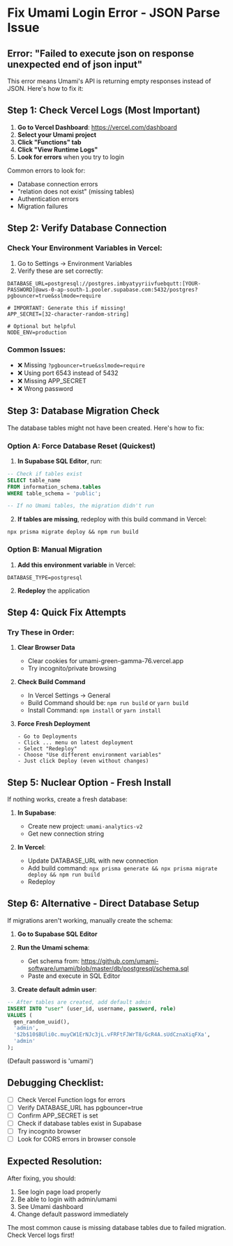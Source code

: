 # Fix Umami Login Error - JSON Parse Issue

## Error: "Failed to execute json on response unexpected end of json input"

This error means Umami's API is returning empty responses instead of JSON. Here's how to fix it:

## Step 1: Check Vercel Logs (Most Important)

1. **Go to Vercel Dashboard**: https://vercel.com/dashboard
2. **Select your Umami project**
3. **Click "Functions" tab**
4. **Click "View Runtime Logs"**
5. **Look for errors** when you try to login

Common errors to look for:
- Database connection errors
- "relation does not exist" (missing tables)
- Authentication errors
- Migration failures

## Step 2: Verify Database Connection

### Check Your Environment Variables in Vercel:

1. Go to Settings → Environment Variables
2. Verify these are set correctly:

```env
DATABASE_URL=postgresql://postgres.imbyatyyriivfuebqutt:[YOUR-PASSWORD]@aws-0-ap-south-1.pooler.supabase.com:5432/postgres?pgbouncer=true&sslmode=require

# IMPORTANT: Generate this if missing!
APP_SECRET=[32-character-random-string]

# Optional but helpful
NODE_ENV=production
```

### Common Issues:
- ❌ Missing `?pgbouncer=true&sslmode=require`
- ❌ Using port 6543 instead of 5432
- ❌ Missing APP_SECRET
- ❌ Wrong password

## Step 3: Database Migration Check

The database tables might not have been created. Here's how to fix:

### Option A: Force Database Reset (Quickest)

1. **In Supabase SQL Editor**, run:
```sql
-- Check if tables exist
SELECT table_name 
FROM information_schema.tables 
WHERE table_schema = 'public';

-- If no Umami tables, the migration didn't run
```

2. **If tables are missing**, redeploy with this build command in Vercel:
```
npx prisma migrate deploy && npm run build
```

### Option B: Manual Migration

1. **Add this environment variable** in Vercel:
```
DATABASE_TYPE=postgresql
```

2. **Redeploy** the application

## Step 4: Quick Fix Attempts

### Try These in Order:

1. **Clear Browser Data**
   - Clear cookies for umami-green-gamma-76.vercel.app
   - Try incognito/private browsing

2. **Check Build Command**
   - In Vercel Settings → General
   - Build Command should be: `npm run build` or `yarn build`
   - Install Command: `npm install` or `yarn install`

3. **Force Fresh Deployment**
   ```
   - Go to Deployments
   - Click ... menu on latest deployment
   - Select "Redeploy"
   - Choose "Use different environment variables"
   - Just click Deploy (even without changes)
   ```

## Step 5: Nuclear Option - Fresh Install

If nothing works, create a fresh database:

1. **In Supabase**:
   - Create new project: `umami-analytics-v2`
   - Get new connection string

2. **In Vercel**:
   - Update DATABASE_URL with new connection
   - Add build command: `npx prisma generate && npx prisma migrate deploy && npm run build`
   - Redeploy

## Step 6: Alternative - Direct Database Setup

If migrations aren't working, manually create the schema:

1. **Go to Supabase SQL Editor**
2. **Run the Umami schema**:
   - Get schema from: https://github.com/umami-software/umami/blob/master/db/postgresql/schema.sql
   - Paste and execute in SQL Editor

3. **Create default admin user**:
```sql
-- After tables are created, add default admin
INSERT INTO "user" (user_id, username, password, role)
VALUES (
  gen_random_uuid(),
  'admin',
  '$2b$10$BUli0c.muyCW1ErNJc3jL.vFRFtFJWrT8/GcR4A.sUdCznaXiqFXa',
  'admin'
);
```
(Default password is 'umami')

## Debugging Checklist:

- [ ] Check Vercel Function logs for errors
- [ ] Verify DATABASE_URL has pgbouncer=true
- [ ] Confirm APP_SECRET is set
- [ ] Check if database tables exist in Supabase
- [ ] Try incognito browser
- [ ] Look for CORS errors in browser console

## Expected Resolution:

After fixing, you should:
1. See login page load properly
2. Be able to login with admin/umami
3. See Umami dashboard
4. Change default password immediately

The most common cause is missing database tables due to failed migration. Check Vercel logs first!